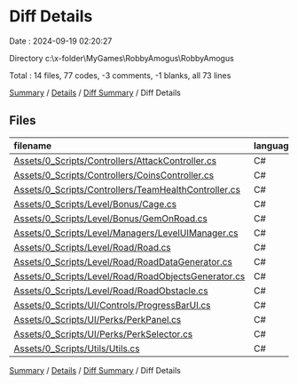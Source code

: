 # Diff Details

Date : 2024-09-19 02:20:27

Directory c:\\x-folder\\MyGames\\RobbyAmogus\\RobbyAmogus

Total : 14 files,  77 codes, -3 comments, -1 blanks, all 73 lines

[Summary](results.md) / [Details](details.md) / [Diff Summary](diff.md) / Diff Details

## Files
| filename | language | code | comment | blank | total |
| :--- | :--- | ---: | ---: | ---: | ---: |
| [Assets/0_Scripts/Controllers/AttackController.cs](/Assets/0_Scripts/Controllers/AttackController.cs) | C# | 5 | 0 | -1 | 4 |
| [Assets/0_Scripts/Controllers/CoinsController.cs](/Assets/0_Scripts/Controllers/CoinsController.cs) | C# | 2 | 0 | 0 | 2 |
| [Assets/0_Scripts/Controllers/TeamHealthController.cs](/Assets/0_Scripts/Controllers/TeamHealthController.cs) | C# | -7 | 0 | -1 | -8 |
| [Assets/0_Scripts/Level/Bonus/Cage.cs](/Assets/0_Scripts/Level/Bonus/Cage.cs) | C# | -11 | 0 | 0 | -11 |
| [Assets/0_Scripts/Level/Bonus/GemOnRoad.cs](/Assets/0_Scripts/Level/Bonus/GemOnRoad.cs) | C# | 11 | 0 | 2 | 13 |
| [Assets/0_Scripts/Level/Managers/LevelUIManager.cs](/Assets/0_Scripts/Level/Managers/LevelUIManager.cs) | C# | -7 | 0 | -1 | -8 |
| [Assets/0_Scripts/Level/Road/Road.cs](/Assets/0_Scripts/Level/Road/Road.cs) | C# | 7 | 0 | 0 | 7 |
| [Assets/0_Scripts/Level/Road/RoadDataGenerator.cs](/Assets/0_Scripts/Level/Road/RoadDataGenerator.cs) | C# | 49 | -3 | 0 | 46 |
| [Assets/0_Scripts/Level/Road/RoadObjectsGenerator.cs](/Assets/0_Scripts/Level/Road/RoadObjectsGenerator.cs) | C# | 2 | 0 | 0 | 2 |
| [Assets/0_Scripts/Level/Road/RoadObstacle.cs](/Assets/0_Scripts/Level/Road/RoadObstacle.cs) | C# | 1 | 0 | 0 | 1 |
| [Assets/0_Scripts/UI/Controls/ProgressBarUI.cs](/Assets/0_Scripts/UI/Controls/ProgressBarUI.cs) | C# | -1 | 0 | 0 | -1 |
| [Assets/0_Scripts/UI/Perks/PerkPanel.cs](/Assets/0_Scripts/UI/Perks/PerkPanel.cs) | C# | 12 | 0 | 0 | 12 |
| [Assets/0_Scripts/UI/Perks/PerkSelector.cs](/Assets/0_Scripts/UI/Perks/PerkSelector.cs) | C# | 3 | 0 | 0 | 3 |
| [Assets/0_Scripts/Utils/Utils.cs](/Assets/0_Scripts/Utils/Utils.cs) | C# | 11 | 0 | 0 | 11 |

[Summary](results.md) / [Details](details.md) / [Diff Summary](diff.md) / Diff Details